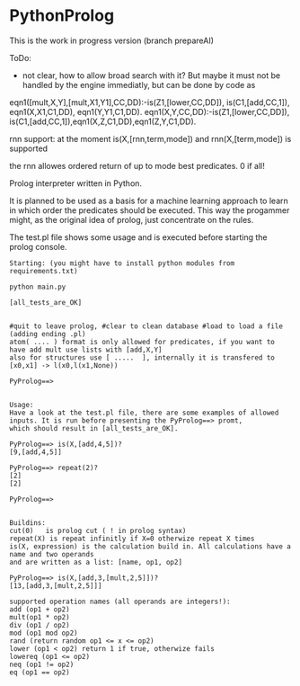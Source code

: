 # PythonProlog

This is the work in progress version (branch prepareAI)

ToDo:

- not clear, how to allow broad search with it? But maybe it must not be handled by the engine immediatly, but can be done by code as 

eqn1([mult,X,Y],[mult,X1,Y1],CC,DD):-is(Z1,[lower,CC,DD]), is(C1,[add,CC,1]), eqn1(X,X1,C1,DD), eqn1(Y,Y1,C1,DD).
eqn1(X,Y,CC,DD):-is(Z1,[lower,CC,DD]), is(C1,[add,CC,1]),eqn1(X,Z,C1,DD),eqn1(Z,Y,C1,DD).



rnn support:
at the moment is(X,[rnn,term,mode]) and rnn(X,[term,mode]) is supported

the rnn allowes ordered return of up to mode best predicates. 0 if all!





Prolog interpreter written in Python.

It is planned to be used as a basis for a machine learning approach to learn in which order
the predicates should be executed. This way the progammer might, as the original idea of prolog, just
concentrate on the rules.

The test.pl file shows some usage and is executed before starting the prolog console.

```
Starting: (you might have to install python modules from requirements.txt)

python main.py 

[all_tests_are_OK]


#quit to leave prolog, #clear to clean database #load to load a file (adding ending .pl)
atom( .... ) format is only allowed for predicates, if you want to have add mult use lists with [add,X,Y]
also for structures use [ .....  ], internally it is transfered to [x0,x1] -> l(x0,l(x1,None))

PyProlog==> 


Usage:
Have a look at the test.pl file, there are some examples of allowed inputs. It is run before presenting the PyProlog==> promt,
which should result in [all_tests_are_OK].

PyProlog==> is(X,[add,4,5])?
[9,[add,4,5]]

PyProlog==> repeat(2)?
[2]
[2]

PyProlog==> 


Buildins:
cut(0)   is prolog cut ( ! in prolog syntax)
repeat(X) is repeat infinitly if X=0 otherwize repeat X times
is(X, expression) is the calculation build in. All calculations have a name and two operands
and are written as a list: [name, op1, op2]

PyProlog==> is(X,[add,3,[mult,2,5]])?
[13,[add,3,[mult,2,5]]]

supported operation names (all operands are integers!): 
add (op1 + op2)
mult(op1 * op2)
div (op1 / op2)
mod (op1 mod op2)
rand (return random op1 <= x <= op2)
lower (op1 < op2) return 1 if true, otherwize fails
lowereq (op1 <= op2)
neq (op1 != op2)
eq (op1 == op2)
```